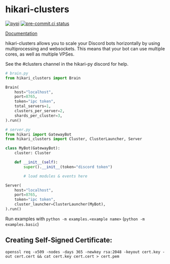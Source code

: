 # hikari-clusters
[![pypi](https://github.com/TrigonDev/hikari-clusters/actions/workflows/pypi.yml/badge.svg)](https://pypi.org/project/hikari-clusters)
[![pre-commit.ci status](https://results.pre-commit.ci/badge/github/TrigonDev/hikari-clusters/main.svg)](https://results.pre-commit.ci/latest/github/TrigonDev/hikari-clusters/main)

[Documentation](https://github.com/circuitsacul/hikari-clusters/wiki)

hikari-clusters allows you to scale your Discord bots horizontally by using multiprocessing and websockets. This means that your bot can use multiple cores, as well as multiple VPSes.

See the #clusters channel in the hikari-py discord for help.

```py
# brain.py
from hikari_clusters import Brain

Brain(
    host="localhost",
    port=8765,
    token="ipc token",
    total_servers=1,
    clusters_per_server=2,
    shards_per_cluster=3,
).run()
```
```py
# server.py
from hikari import GatewayBot
from hikari_clusters import Cluster, ClusterLauncher, Server

class MyBot(GatewayBot):
    cluster: Cluster

    def __init__(self):
        super().__init__(token="discord token")

        # load modules & events here

Server(
    host="localhost",
    port=8765,
    token="ipc token",
    cluster_launcher=ClusterLauncher(MyBot),
).run()
```

Run examples with `python -m examples.<example name>` (`python -m examples.basic`)

## Creating Self-Signed Certificate:
```
openssl req -x509 -nodes -days 365 -newkey rsa:2048 -keyout cert.key -out cert.cert && cat cert.key cert.cert > cert.pem
```
